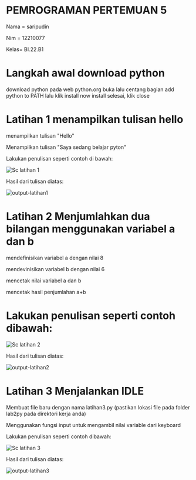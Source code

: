 # PEMROGRAMAN PERTEMUAN 5

Nama = saripudin

Nim = 12210077

Kelas= BI.22.B1

# Langkah awal download python
 download python pada web python.org
 buka lalu centang bagian add python to PATH lalu klik install now
 install selesai, klik close
# Latihan 1 menampilkan tulisan hello
menampilkan tulisan "Hello"

Menampilkan tulisan "Saya sedang belajar pyton"

 Lakukan penulisan seperti contoh di bawah:

![Sc latihan 1](https://user-images.githubusercontent.com/115473865/197344366-6f8bb4c7-f61b-46aa-a0a0-c235600be817.png)


Hasil dari tulisan diatas:

![output-latihan1](https://user-images.githubusercontent.com/115473865/197344375-40f43e98-a70e-4957-89ae-215117ad1497.png)


# Latihan 2 Menjumlahkan dua bilangan menggunakan variabel a dan b
mendefinisikan variabel a dengan nilai 8

mendevinisikan variabel b dengan nilai 6

mencetak nilai variabel a dan b

mencetak hasil penjumlahan a+b

# Lakukan penulisan seperti contoh dibawah:

![Sc latihan 2](https://user-images.githubusercontent.com/115473865/197344408-87782b4d-9935-4ab1-90d3-0b7e96c3b8c7.png)


Hasil dari tulisan diatas:

![output-latihan2](https://user-images.githubusercontent.com/115473865/197344681-5e6ed841-c3b9-4c1d-a6ad-c6873914bc72.png)


# Latihan 3 Menjalankan IDLE

Membuat file baru dengan nama latihan3.py (pastikan lokasi file pada folder lab2py pada direktori kerja anda)

Menggunakan fungsi input untuk mengambil nilai variable dari keyboard

 Lakukan penulisan seperti contoh dibawah:

![Sc latihan 3](https://user-images.githubusercontent.com/115473865/197344529-b1fca9fc-43a0-4353-a0d9-236f2cab7fe5.png)


Hasil dari tulisan diatas:

![output-latihan3](https://user-images.githubusercontent.com/115473865/197344509-3aa4e326-90de-44c4-b566-d431bdd19768.png)


